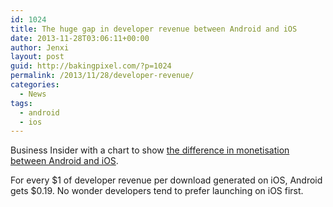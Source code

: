 ```yaml
---
id: 1024
title: The huge gap in developer revenue between Android and iOS
date: 2013-11-28T03:06:11+00:00
author: Jenxi
layout: post
guid: http://bakingpixel.com/?p=1024
permalink: /2013/11/28/developer-revenue/
categories:
  - News
tags:
  - android
  - ios
---
```

Business Insider with a chart to show [the difference in monetisation between Android and iOS](http://www.businessinsider.com/chart-of-the-day-the-difference-in-developer-revenue-between-android-and-ios-2013-11).

For every $1 of developer revenue per download generated on iOS, Android gets $0.19. No wonder developers tend to prefer launching on iOS first.